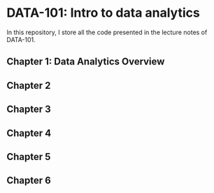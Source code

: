 # DATA-101: Intro to data analytics

In this repository, I store all the code presented in the lecture notes of DATA-101.

## Chapter 1: Data Analytics Overview



## Chapter 2

## Chapter 3

## Chapter 4

## Chapter 5

## Chapter 6
